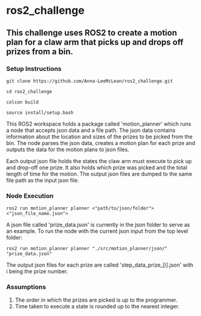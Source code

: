 # ros2_challenge

## This challenge uses ROS2 to create a motion plan for a claw arm that picks up and drops off prizes from a bin.

### Setup Instructions
`git clone https://github.com/Anna-LeeMcLean/ros2_challenge.git`

`cd ros2_challenge`

`colcon build`

`source install/setup.bash`

This ROS2 workspace holds a package called 'motion_planner' which runs a node that accepts json data and a file path. The json data contains information about the location and sizes of the prizes to be picked from the bin. The node parses the json data, creates a motion plan for each prize and outputs the data for the motion plans to json files. 

Each output json file holds the states the claw arm must execute to pick up and drop-off one prize. It also holds which prize was picked and the total length of time for the motion. The output json files are dumped to the same file path as the input json file.

### Node Execution

`ros2 run motion_planner planner <"path/to/json/folder"> <"json_file_name.json">
`

A json file called 'prize_data.json' is currently in the json folder to serve as an example. To run the node with the current json input from the top level folder:

`ros2 run motion_planner planner "./src/motion_planner/json/" "prize_data.json"
`

The output json files for each prize are called 'step_data_prize_[i].json' with i being the prize number.

### Assumptions
1. The order in which the prizes are picked is up to the programmer.
2. Time taken to execute a state is rounded up to the nearest integer.